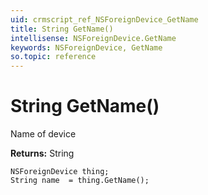```yaml
---
uid: crmscript_ref_NSForeignDevice_GetName
title: String GetName()
intellisense: NSForeignDevice.GetName
keywords: NSForeignDevice, GetName
so.topic: reference
---
```


# String GetName()

Name of device

**Returns:** String

```crmscript
NSForeignDevice thing;
String name  = thing.GetName();
```

